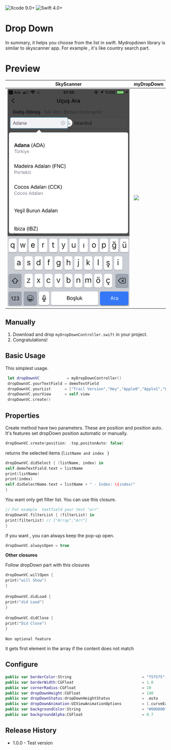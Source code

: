![Xcode 9.0+](https://img.shields.io/badge/Xcode-9.0%2B-blue.svg)
![Swift 4.0+](https://img.shields.io/badge/Swift-4.0%2B-orange.svg)

# Drop Down

In summary, it helps you choose from the list in swift.
Mydropdown library is similar to skyscanner app. For example , it's like country search part.

# Preview

| SkyScanner | myDropDown |
| ------ | ------ |
| ![](sky.png) | ![](mydropp.gif) |

## Manually
  1. Download and drop ```myDropDownController.swift``` in your project.  
  2. Congratulations!  

## Basic Usage 

This simplest usage.

```swift
 let dropDownVC            = myDropDownController()
 dropDownVC.yourTextField = demoTextField 
 dropDownVC.yourList      = ["Trail Version","Hey","Apple0","Apple1","Las Vegas","Last","Arr","Rr"]
 dropDownVC.yourView      = self.view
 dropDownVC.create()
```

## Properties

Create method have two parameters. These are position and position auto. It's features set dropDown position automatic or manually.

```swift
dropDownVC.create(position: .top,positonAuto: false)
```

returns the selected items (```listName and index ``` )

```swift
dropDownVC.didSelect { (listName, index) in
self.demoTextField.text = listName
print(listName)
print(index)
self.didSelectName.text = listName + " - Index: \(index)"
}
```

You want only get filter list. You can use this closure.

```swift
// For example  textfield your text "arr"
dropDownVC.filterList { (filterList) in
print(filterList) // ["Array","Arr"]
}
```


if you want , you can always keep the pop-up open.

```swift
dropDownVC.alwaysOpen = true
```

**Other closures**

Follow dropDown part with this closures

```swift
dropDownVC.willOpen {
print("will Show")
}
 
dropDownVC.didLoad {
print("did Load")
}

dropDownVC.didClose {
print("Did Close")
}
```




```Non optional feature```

it gets first element in the array if the content does not match

## Configure 

```swift    
public var borderColor:String                               = "f5f5f5"
public var borderWidth:CGFloat                              = 1.0
public var cornerRadius:CGFloat                             = 10
public var dropDownHeight:CGFloat                           = 140
public var dropDownStatus:dropDownHeightStatus              = .auto
public var dropDownAnimation:UIViewAnimationOptions         = [.curveEaseInOut]
public var backgroundColor:String                           = "#000000"
public var backgroundAlpha:CGFloat                          = 0.7    
```

## Release History

- 1.0.0 - Test version
